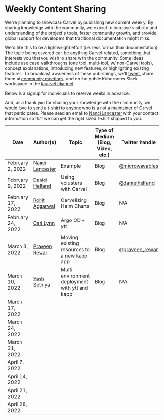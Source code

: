 # Weekly Content Sharing
We're planning to showcase Carvel by publishing new content weekly. By sharing knowledge with the community, we expect to increase visibility and understanding of the project's tools, foster community growth, and provide global support for developers that traditional documentation might miss.

We'd like this to be a lightweight effort (i.e. less formal than documentation). The topic being covered can be anything Carvel-related, something that interests you that you wish to share with the community. Some ideas include use case walkthroughs (one tool, multi-tool, w/ non-Carvel tools), concept explanations, introducing new features, or highlighting existing features. To broadcast awareness of these publishings, we'll [tweet](https://twitter.com/carvel_dev), share them at [community meetings](https://hackmd.io/F7g3RT2hR3OcIh-Iznk2hw), and on the public Kubernetes Slack workspace in the [#carvel channel](https://kubernetes.slack.com/archives/CH8KCCKA5).

Below is a signup for individuals to reserve weeks in advance. 

And, as a thank you for sharing your knowledge with the community, we would love to send a t-shirt to anyone who is a not a maintainer of Carvel that participates. Please send an email to [Nanci Lancaster](mailto:nancil@vmware.com) with your contact information so that we can get the right sized t-shirt shipped to you.

| Date | Author(s) | Topic | Type of Medium (Blog, Video, etc.) | Twitter handle |
| --- | --- | --- | --- | --- |
| February 2, 2022 | [Nanci Lancaster](https://github.com/microwavables) | Example | Blog | [@microwavables](https://twitter.com/microwavables) |
| February 9, 2022 | [Daniel Helfand](https://github.com/danielhelfand)| Using vclusters with Carvel | Blog | [@danielhelfand](https://twitter.com/danielhelfand) |
| February 17, 2022 | [Rohit Aggarwal](https://github.com/rohitagg2020) | Carvelizing Helm Charts| Blog | N/A |
| February 24, 2022 | [Cari Lynn](https://github.com/cari-lynn)| Argo CD + ytt | Blog | N/A |
| March 3, 2022 | [Praveen Rewar](https://github.com/praveenrewar) | Moving existing resources to a new kapp app | Blog | [@praveen_rewar](https://twitter.com/praveen_rewar) |
| March 10, 2022 | [Yash Sethiya](https://github.com/sethiyash)| Multi environment deployment with ytt and kapp | Blog | N/A |
| March 17, 2022 | | |
| March 24, 2022 | | |
| March 31, 2022 | | |
| April 7, 2022 | | |
| April 14, 2022 | | |
| April 21, 2022 | | |
| April 28, 2022 | | |
